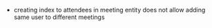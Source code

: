 - creating index to attendees in meeting entity does not allow adding same user to different meetings